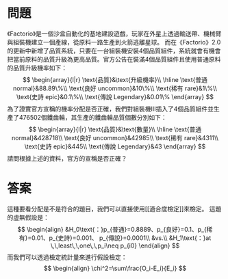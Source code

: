 # 問題
《Factorio》是一個沙盒自動化的基地建設遊戲，玩家在外星上透過輸送帶、機械臂與組裝機建立一個產線，從原料一路生產到火箭逃離星球。
而在《Factorio》2.0的更新中新增了品質系統，只要在一台組裝機安裝4個品質組件，系統就會有機會把當前原料的品質升級為更高品質。官方公告在裝滿4個品質組件且使用普通原料的品質升級機率如下：
$$
\begin{array}{l|r}
\text{品質}&\text{升級機率}\\
\hline
\text{普通 normal}&88.89\%\\
\text{良好 uncommon}&10\%\\
\text{稀有 rare}&1\%\\
\text{史詩 epic}&0.1\%\\
\text{傳說 Legendary}&0.01\%
\end{array}
$$
為了證實官方宣稱的機率分配是否正確，我們對組裝機III插入了4個品質組件並生產了476502個鐵齒輪，其生產的鐵齒輪品質個數分別如下：
$$
\begin{array}{l|r}
\text{品質}&\text{數量}\\
\hline
\text{普通 normal}&428718\\
\text{良好 uncommon}&42985\\
\text{稀有 rare}&4311\\
\text{史詩 epic}&445\\
\text{傳說 Legendary}&43
\end{array}
$$
請問根據上述的資料，官方的宣稱是否正確？
# 答案
這種要看分配是不是符合的題目，我們可以直接使用[[適合度檢定]]來檢定。
這題的虛無假設是：
$$
\begin{align}
&H_0\text{：}p_{普通}=0.8889、p_{良好}=0.1、p_{稀有}=0.01、p_{史詩}=0.001、 p_{傳說}=0.0001\\
&vs.\\
&H_1\text{：}at \,\,least\,\,one\,\,p_i\neq p_{i0}
\end{align}
$$
而我們可以透過檢定統計量來進行假設檢定：
$$
\begin{align}
\chi^2=\sum\frac{O_i-E_i}{E_i}
$$